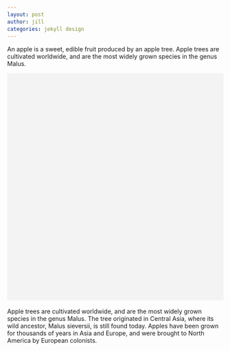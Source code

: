 ```yaml
---
layout: post
author: jill
categories: jekyll design
---
```

An apple is a sweet, edible fruit produced by an apple tree. Apple trees are cultivated worldwide, and are the most widely grown species in the genus Malus.

<img src="/assets/img/posts/default.png">

Apple trees are cultivated worldwide, and are the most widely grown species in
the genus Malus. The tree originated in Central Asia, where its wild ancestor,
Malus sieversii, is still found today. Apples have been grown for thousands of
years in Asia and Europe, and were brought to North America by European
colonists.